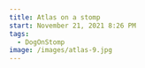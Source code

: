```yaml
---
title: Atlas on a stomp
start: November 21, 2021 8:26 PM
tags:
  - DogOnStomp
image: /images/atlas-9.jpg
---
```


